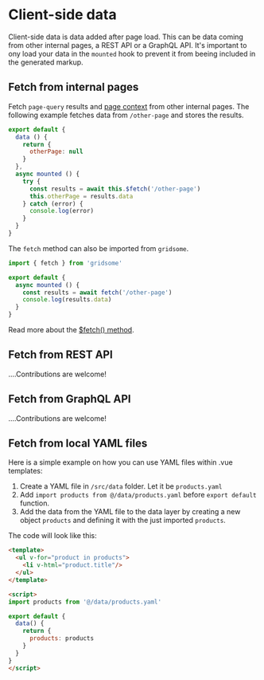# Client-side data

Client-side data is data added after page load. This can be data coming from other internal pages, a REST API or a GraphQL API. It's important to ony load your data in the `mounted` hook to prevent it from beeing included in the generated markup.

## Fetch from internal pages

Fetch `page-query` results and [page context](http://localhost:8080/docs/pages-api#the-page-context) from other internal pages. The following example fetches data from `/other-page` and stores the results.

```js
export default {
  data () {
    return {
      otherPage: null
    }
  },
  async mounted () {
    try {
      const results = await this.$fetch('/other-page')
      this.otherPage = results.data
    } catch (error) {
      console.log(error)
    }
  }
}
```

The `fetch` method can also be imported from `gridsome`.

```js
import { fetch } from 'gridsome'

export default {
  async mounted () {
    const results = await fetch('/other-page')
    console.log(results.data)
  }
}
```

Read more about the [$fetch() method](/docs/client-api#fetchpath).

## Fetch from REST API

....Contributions are welcome!

## Fetch from GraphQL API

....Contributions are welcome!

## Fetch from local YAML files

Here is a simple example on how you can use YAML files within .vue templates:
1. Create a YAML file in `/src/data` folder. Let it be `products.yaml`
2. Add `import products from @/data/products.yaml` before `export default` function.
3. Add the data from the YAML file to the data layer by creating a new object `products` and defining it with the just imported `products`.

The code will look like this:
```html
<template>
  <ul v-for="product in products">
    <li v-html="product.title"/>
  </ul>
</template>

<script>
import products from '@/data/products.yaml'

export default {
  data() {
    return {
      products: products
    }
  }
}
</script>
```
